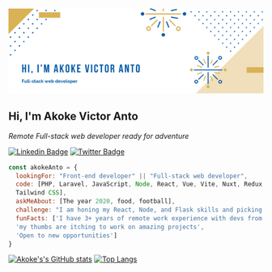 ### <img src="./images/banner.png"> 
<h2> Hi, I'm Akoke Victor Anto</h2>

<p><em>Remote Full-stack web developer ready for adventure</em></p>

[![Linkedin Badge](https://img.shields.io/badge/-Akoke%20(Victor)%20Anto-blue?style=flat-square&logo=Linkedin&logoColor=white&link=https://www.linkedin.com/in/akoke-anto/)](https://www.linkedin.com/in/akoke-anto/)
[![Twitter Badge](https://img.shields.io/badge/-@iam_veecktor-1ca0f1?style=flat-square&labelColor=1ca0f1&logo=twitter&logoColor=white&link=https://twitter.com/Iam_Veecktor)](https://twitter.com/Iam_Veecktor)

```javascript
const akokeAnto = {
  lookingFor: "Front-end developer" || "Full-stack web developer",
  code: [PHP, Laravel, JavaScript, Node, React, Vue, Vite, Nuxt, Redux, Flask, HTML/CSS, Semantic UI, Bootstrap, 
  Tailwind CSS],
  askMeAbout: [The year 2020, food, football],
  challenge: "I am honing my React, Node, and Flask skills and picking up TypeScript",
  funFacts: ['I have 3+ years of remote work experience with devs from all over the world', 
  'my thumbs are itching to work on amazing projects',
  'Open to new opportunities']
}
```

[![Akoke's's GitHub stats](https://github-readme-stats.vercel.app/api?username=antoHero&count_private=true&hide=contribs,issues,stars&show_icons=true&theme=cobalt&repo=github-readme-stats)](https://github.com/antoHero/github-readme-stats) [![Top Langs](https://github-readme-stats.vercel.app/api/top-langs/?username=antoHero&langs_count=8&hide_progress=true&hide=Hack&layout=compact&theme=cobalt)](https://github.com/antoHero/github-readme-stats)




